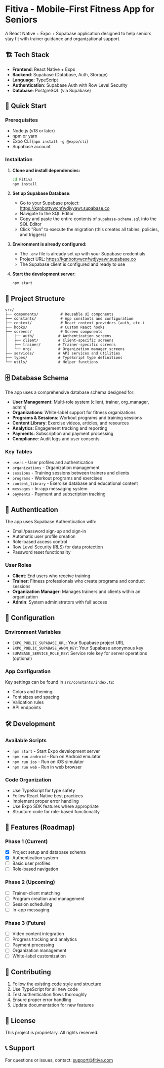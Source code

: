 # Fitiva - Mobile-First Fitness App for Seniors

A React Native + Expo + Supabase application designed to help seniors stay fit with trainer guidance and organizational support.

## 🏗️ Tech Stack

- **Frontend**: React Native + Expo
- **Backend**: Supabase (Database, Auth, Storage)
- **Language**: TypeScript
- **Authentication**: Supabase Auth with Row Level Security
- **Database**: PostgreSQL (via Supabase)

## 🚀 Quick Start

### Prerequisites

- Node.js (v18 or later)
- npm or yarn
- Expo CLI (`npm install -g @expo/cli`)
- Supabase account

### Installation

1. **Clone and install dependencies:**
   ```bash
   cd Fitiva
   npm install
   ```

2. **Set up Supabase Database:**
   - Go to your Supabase project: https://kqnbottvwcnfwdjyyawr.supabase.co
   - Navigate to the SQL Editor
   - Copy and paste the entire contents of `supabase-schema.sql` into the SQL Editor
   - Click "Run" to execute the migration (this creates all tables, policies, and triggers)

3. **Environment is already configured:**
   - The `.env` file is already set up with your Supabase credentials
   - Project URL: https://kqnbottvwcnfwdjyyawr.supabase.co
   - The Supabase client is configured and ready to use

4. **Start the development server:**
   ```bash
   npm start
   ```

## 📁 Project Structure

```
src/
├── components/          # Reusable UI components
├── constants/           # App constants and configuration
├── context/             # React context providers (auth, etc.)
├── hooks/               # Custom React hooks
├── screens/             # Screen components
│   ├── auth/           # Authentication screens
│   ├── client/         # Client-specific screens
│   ├── trainer/        # Trainer-specific screens
│   └── org/            # Organization manager screens
├── services/           # API services and utilities
├── types/              # TypeScript type definitions
└── utils/              # Helper functions
```

## 🗄️ Database Schema

The app uses a comprehensive database schema designed for:

- **User Management**: Multi-role system (client, trainer, org_manager, admin)
- **Organizations**: White-label support for fitness organizations
- **Programs & Sessions**: Workout programs and training sessions
- **Content Library**: Exercise videos, articles, and resources
- **Analytics**: Engagement tracking and reporting
- **Payments**: Subscription and payment processing
- **Compliance**: Audit logs and user consents

### Key Tables

- `users` - User profiles and authentication
- `organizations` - Organization management
- `sessions` - Training sessions between trainers and clients
- `programs` - Workout programs and exercises
- `content_library` - Exercise database and educational content
- `messages` - In-app messaging system
- `payments` - Payment and subscription tracking

## 🔐 Authentication

The app uses Supabase Authentication with:

- Email/password sign-up and sign-in
- Automatic user profile creation
- Role-based access control
- Row Level Security (RLS) for data protection
- Password reset functionality

### User Roles

- **Client**: End users who receive training
- **Trainer**: Fitness professionals who create programs and conduct sessions
- **Organization Manager**: Manages trainers and clients within an organization
- **Admin**: System administrators with full access

## 🔧 Configuration

### Environment Variables

- `EXPO_PUBLIC_SUPABASE_URL`: Your Supabase project URL
- `EXPO_PUBLIC_SUPABASE_ANON_KEY`: Your Supabase anonymous key
- `SUPABASE_SERVICE_ROLE_KEY`: Service role key for server operations (optional)

### App Configuration

Key settings can be found in `src/constants/index.ts`:

- Colors and theming
- Font sizes and spacing
- Validation rules
- API endpoints

## 🛠️ Development

### Available Scripts

- `npm start` - Start Expo development server
- `npm run android` - Run on Android emulator
- `npm run ios` - Run on iOS simulator
- `npm run web` - Run in web browser

### Code Organization

- Use TypeScript for type safety
- Follow React Native best practices
- Implement proper error handling
- Use Expo SDK features where appropriate
- Structure code for role-based functionality

## 📱 Features (Roadmap)

### Phase 1 (Current)
- [x] Project setup and database schema
- [x] Authentication system
- [ ] Basic user profiles
- [ ] Role-based navigation

### Phase 2 (Upcoming)
- [ ] Trainer-client matching
- [ ] Program creation and management
- [ ] Session scheduling
- [ ] In-app messaging

### Phase 3 (Future)
- [ ] Video content integration
- [ ] Progress tracking and analytics
- [ ] Payment processing
- [ ] Organization management
- [ ] White-label customization

## 🤝 Contributing

1. Follow the existing code style and structure
2. Use TypeScript for all new code
3. Test authentication flows thoroughly
4. Ensure proper error handling
5. Update documentation for new features

## 📄 License

This project is proprietary. All rights reserved.

## 📞 Support

For questions or issues, contact: support@fitiva.com